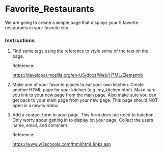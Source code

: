 # Favorite_Restaurants
We are going to create a simple page that displays your 5 favorite restaurants in your favorite city.

### Instructions

1) Find some tags using the reference to style some of the text on the page.

    Reference:

    https://developer.mozilla.org/en-US/docs/Web/HTML/Element/b

2) Make one of your favorite places to eat your own kitchen. Create another HTML page for your kitchen (e.g. my_kitchen.html). Make sure you link to your new page from the main page. Also make sure you can get back to your main page from your new page. This page should NOT open in a new window.

3) Add a contact form to your page. This form does not need to function. Only worry about getting in to display on your page. Collect the users name, email, and comment.

    Reference:

    https://www.w3schools.com/html/html_links.asp
